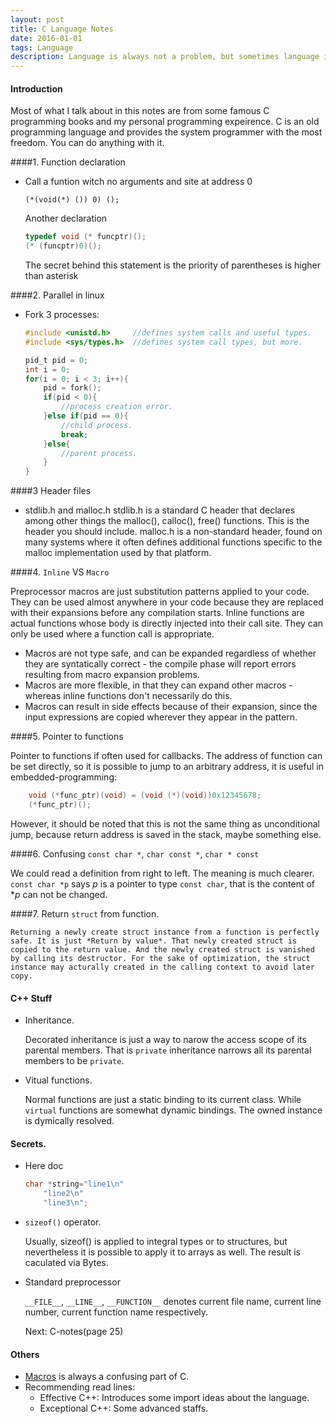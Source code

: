 ```yaml
---
layout: post
title: C Language Notes 
date: 2016-01-01
tags: Language 
description: Language is always not a problem, but sometimes language indeed the cause, especially C.
---
```


#### Introduction

Most of what I talk about in this notes are from some famous C programming books and my personal programming expeirence. C is an old programming language and provides the system programmer with the most freedom. You can do anything with it. 

####1. Function declaration

*	Call a funtion witch no arguments and site at address 0

	`(*(void(*) ()) 0) ();` 

	Another declaration
    
    ```c
    typedef void (* funcptr)();
    (* (funcptr)0)();
	``` 
    
    The secret behind this statement is the priority of parentheses is higher than asterisk
    
####2. Parallel in linux

* 	Fork 3 processes:

	```c
    #include <unistd.h> 	//defines system calls and useful types.
    #include <sys/types.h>	//defines system call types, but more.
   	
    pid_t pid = 0;
    int i = 0;
    for(i = 0; i < 3; i++){
    	pid = fork();
        if(pid < 0){
        	//process creation error.
        }else if(pid == 0){
        	//child process.
            break;
        }else{
        	//parent process.
        }
    }
    ```
    
    
####3 Header files

* stdlib.h and malloc.h 
	stdlib.h is a standard C header that declares among other things the malloc(), calloc(), free() functions. This is the header you should include.
	malloc.h is a non-standard header, found on many systems where it often defines additional functions specific to the malloc implementation used by that platform.
    
####4. `Inline` VS `Macro`

Preprocessor macros are just substitution patterns applied to your code. They can be used almost anywhere in your code because they are replaced with their expansions before any compilation starts.
Inline functions are actual functions whose body is directly injected into their call site. They can only be used where a function call is appropriate.
    
*	Macros are not type safe, and can be expanded regardless of whether they are syntatically correct - the compile phase will report errors resulting from macro expansion problems.
*	Macros are more flexible, in that they can expand other macros - whereas inline functions don't necessarily do this.
*	Macros can result in side effects because of their expansion, since the input expressions are copied wherever they appear in the pattern.

####5. Pointer to functions
    
Pointer to functions if often used for callbacks. The address of function can be set directly, so it is possible to jump to an arbitrary address, it is useful in embedded-programming:

```c
    void (*func_ptr)(void) = (void (*)(void))0x12345678;
    (*func_ptr)();
```

However, it should be noted that this is not the same thing as unconditional jump, because return address is saved in the stack, maybe something else.

####6. Confusing `const char *`, `char const *`, `char * const`

We could read a definition from right to left. The meaning is much clearer. `const char *p` says *p* is a pointer to type `const char`, that is the content of **p* can not be changed.

####7. Return `struct` from function.

    Returning a newly create struct instance from a function is perfectly safe. It is just *Return by value*. That newly created struct is copied to the return value. And the newly created struct is vanished by calling its destructor. For the sake of optimization, the struct instance may acturally created in the calling context to avoid later copy. 

#### C++ Stuff

*	Inheritance.

	Decorated inheritance is just a way to narow the access scope of its parental members. That is `private` inheritance narrows all its parental members to be `private`. 
   
* 	Vitual functions.

	Normal functions are just a static binding to its current class. While `virtual` functions are somewhat dynamic bindings. The owned instance is dymically resolved.

#### Secrets.

*   Here doc

    ```c
    char *string="line1\n"
        "line2\n"
        "line3\n";
    ```

*   `sizeof()` operator.

    Usually, sizeof() is applied to integral types or to structures, but nevertheless it is possible to apply it to arrays as well. The result is caculated via Bytes.

*   Standard preprocessor

    `__FILE__`, `__LINE__`, `__FUNCTION__` denotes current file name, current line number, current function name respectively.

    Next: C-notes(page 25)


  	
#### Others

*	[Macros](https://gcc.gnu.org/onlinedocs/cpp/Macros.html) is always a confusing part of C.
*   Recommending read lines:
    * Effective C++: Introduces some import ideas about the language.
    * Exceptional C++: Some advanced staffs.

